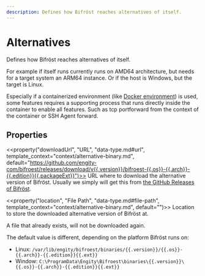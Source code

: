 ```yaml
---
description: Defines how Bifröst reaches alternatives of itself.
---
```


# Alternatives

Defines how Bifröst reaches alternatives of itself.

For example if itself runs currently runs on AMD64 architecture, but needs for a target system an ARM64 instance. Or if the host is Windows, but the target is Linux.

Especially if a containerized environment (like [Docker environment](environment/docker.md)) is used, some features requires a supporting process that runs directly inside the container to enable all features. Such as tcp portforward from the context of the container or SSH Agent forward.

## Properties

<<property("downloadUrl", "URL", "data-type.md#url", template_context="context/alternative-binary.md", default="https://github.com/engity-com/bifroest/releases/download/v{{.version}}/bifroest-{{.os}}-{{.arch}}-{{.edition}}{{.packageExt}}")>>
URL where to download the alternative version of Bifröst. Usually we simply will get this from [the GitHub Releases of Bifröst](https://github.com/engity-com/bifroest/releases).

<<property("location", "File Path", "data-type.md#file-path", template_context="context/alternative-binary.md", default="<os specific>")>>
Location to store the downloaded alternative version of Bifröst at.

A file that already exists, will not be downloaded again.

The default value is different, depending on the platform Bifröst runs on:

* Linux: `/var/lib/engity/bifroest/binaries/{{.version}}/{{.os}}-{{.arch}}-{{.edition}}{{.ext}}`
* Window: `C:\ProgramData\Engity\Bifroest\binaries\{{.version}}\{{.os}}-{{.arch}}-{{.edition}}{{.ext}}`
